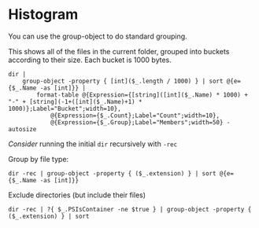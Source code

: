 # Histogram

You can use the group-object to do standard grouping.

This shows all of the files in the current folder, grouped into buckets according to their size. 
Each bucket is 1000 bytes.

    dir |
        group-object -property { [int]($_.length / 1000) } | sort @{e={$_.Name -as [int]}} |
            format-table @{Expression={[string]([int]($_.Name) * 1000) + "-" + [string](-1+([int]($_.Name)+1) * 1000)};Label="Bucket";width=10},
                @{Expression={$_.Count};Label="Count";width=10},
                @{Expression={$_.Group};Label="Members";width=50} -autosize

*Consider* running the initial `dir` recursively with `-rec`				
				
Group by file type:

    dir -rec | group-object -property { ($_.extension) } | sort @{e={$_.Name -as [int]}} 


Exclude directories (but include their files)
	
	dir -rec | ?{ $_.PSIsContainer -ne $true } | group-object -property { ($_.extension) } | sort
	
	